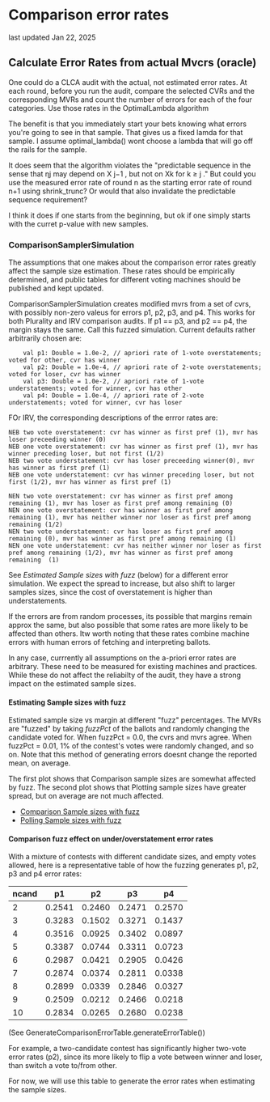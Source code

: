 # Comparison error rates
last updated Jan 22, 2025

## Calculate Error Rates from actual Mvcrs (oracle)

One could do a CLCA audit with the actual, not estimated error rates. At each round, before you run
the audit, compare the selected CVRs and the corresponding MVRs and count the number of errors for each 
of the four categories. Use those rates in the OptimalLambda algorithm

The benefit is that you immediately start your bets knowing what errors you're going to see in that sample. 
That gives us a fixed lamda for that sample. I assume optimal_lambda() wont choose a lambda that will go off the rails for the sample.

It does seem that the algorithm violates the "predictable sequence in the sense that ηj may depend on X j−1 , but not on Xk for k ≥ j ."
But could you use the measured error rate of round n as the starting error rate of round n+1 using shrink_trunc?
Or would that also invalidate the predictable sequence requirement?

I think it does if one starts from the beginning, but ok if one simply starts with the curret p-value with new samples.


### ComparisonSamplerSimulation

The assumptions that one makes about the comparison error rates greatly affect the sample size estimation. These rates should
be empirically determined, and public tables for different voting machines should be published
and kept updated.

ComparisonSamplerSimulation creates modified mvrs from a set of cvrs, with possibly non-zero valeus for errors p1, p2, p3, and p4.
This works for both Plurality and IRV comparison audits.
If p1 == p3, and p2 == p4, the margin stays the same. Call this fuzzed simulation.
Current defaults rather arbitrarily chosen are:

        val p1: Double = 1.0e-2, // apriori rate of 1-vote overstatements; voted for other, cvr has winner
        val p2: Double = 1.0e-4, // apriori rate of 2-vote overstatements; voted for loser, cvr has winner
        val p3: Double = 1.0e-2, // apriori rate of 1-vote understatements; voted for winner, cvr has other
        val p4: Double = 1.0e-4, // apriori rate of 2-vote understatements; voted for winner, cvr has loser

FOr IRV, the corresponding descriptions of the errror rates are:

    NEB two vote overstatement: cvr has winner as first pref (1), mvr has loser preceeding winner (0)
    NEB one vote overstatement: cvr has winner as first pref (1), mvr has winner preceding loser, but not first (1/2)
    NEB two vote understatement: cvr has loser preceeding winner(0), mvr has winner as first pref (1)
    NEB one vote understatement: cvr has winner preceding loser, but not first (1/2), mvr has winner as first pref (1)
    
    NEN two vote overstatement: cvr has winner as first pref among remaining (1), mvr has loser as first pref among remaining (0)
    NEN one vote overstatement: cvr has winner as first pref among remaining (1), mvr has neither winner nor loser as first pref among remaining (1/2)
    NEN two vote understatement: cvr has loser as first pref among remaining (0), mvr has winner as first pref among remaining (1)
    NEN one vote understatement: cvr has neither winner nor loser as first pref among remaining (1/2), mvr has winner as first pref among remaining  (1)

See _Estimated Sample sizes with fuzz_ (below) for a different error simulation.
We expect the spread to increase, but also shift to larger samples sizes, since the cost of overstatement is higher than understatements.

If the errors are from random processes, its possible that margins remain approx the same, but also possible that some rates
are more likely to be affected than others. Itw worth noting that these rates combine machine errors with human errors of
fetching and interpreting ballots.

In any case, currrently all assumptions on the a-priori error rates are arbitrary. These need to be measured for existing
machines and practices. While these do not affect the reliabilty of the audit, they have a strong impact on the estimated sample sizes.

#### Estimating Sample sizes with fuzz

Estimated sample size vs margin at different "fuzz" percentages. The MVRs are "fuzzed" by taking _fuzzPct_ of the ballots
and randomly changing the candidate voted for. When fuzzPct = 0.0, the cvrs and mvrs agree.
When fuzzPct = 0.01, 1% of the contest's votes were randomly changed, and so on. Note that this method of generating
errors doesnt change the reported mean, on average.

The first plot shows that Comparison sample sizes are somewhat affected by fuzz. The second plot shows that Plotting sample sizes
have greater spread, but on average are not much affected.

* [Comparison Sample sizes with fuzz](docs/plots/ComparisonFuzzConcurrent.html)
* [Polling Sample sizes with fuzz](docs/plots/PollingFuzzConcurrent.html)

#### Comparison fuzz effect on under/overstatement error rates

With a mixture of contests with different candidate sizes, and empty votes allowed, here is a representative table of
how the fuzzing generates p1, p2, p3 and p4 error rates:

| ncand | p1     | p2     | p3     | p4     |
|-------|--------|--------|--------|--------|
| 2     | 0.2541 | 0.2460 | 0.2471 | 0.2570 |
| 3     | 0.3283 | 0.1502 | 0.3271 | 0.1437 |
| 4     | 0.3516 | 0.0925 | 0.3402 | 0.0897 |
| 5     | 0.3387 | 0.0744 | 0.3311 | 0.0723 |
| 6     | 0.2987 | 0.0421 | 0.2905 | 0.0426 |
| 7     | 0.2874 | 0.0374 | 0.2811 | 0.0338 |
| 8     | 0.2899 | 0.0339 | 0.2846 | 0.0327 |
| 9     | 0.2509 | 0.0212 | 0.2466 | 0.0218 |
| 10    | 0.2834 | 0.0265 | 0.2680 | 0.0238 |

(See GenerateComparisonErrorTable.generateErrorTable())

For example, a two-candidate contest has significantly higher two-vote error rates (p2), since its more likely to flip a
vote between winner and loser, than switch a vote to/from other.

For now, we will use this table to generate the error rates when estimating the sample sizes.